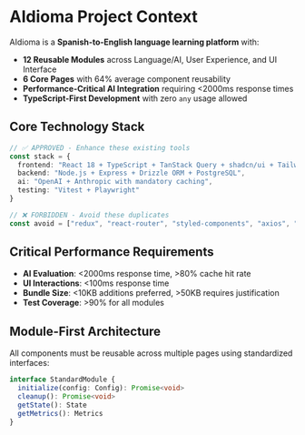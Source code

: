 # AIdioma Project Context

AIdioma is a **Spanish-to-English language learning platform** with:
- **12 Reusable Modules** across Language/AI, User Experience, and UI Interface
- **6 Core Pages** with 64% average component reusability
- **Performance-Critical AI Integration** requiring <2000ms response times
- **TypeScript-First Development** with zero `any` usage allowed

## Core Technology Stack
```typescript
// ✅ APPROVED - Enhance these existing tools
const stack = {
  frontend: "React 18 + TypeScript + TanStack Query + shadcn/ui + Tailwind",
  backend: "Node.js + Express + Drizzle ORM + PostgreSQL", 
  ai: "OpenAI + Anthropic with mandatory caching",
  testing: "Vitest + Playwright"
}

// ❌ FORBIDDEN - Avoid these duplicates
const avoid = ["redux", "react-router", "styled-components", "axios", "lodash"]
```

## Critical Performance Requirements
- **AI Evaluation**: <2000ms response time, >80% cache hit rate
- **UI Interactions**: <100ms response time
- **Bundle Size**: <10KB additions preferred, >50KB requires justification
- **Test Coverage**: >90% for all modules

## Module-First Architecture
All components must be reusable across multiple pages using standardized interfaces:
```typescript
interface StandardModule {
  initialize(config: Config): Promise<void>
  cleanup(): Promise<void>
  getState(): State
  getMetrics(): Metrics
}
```
